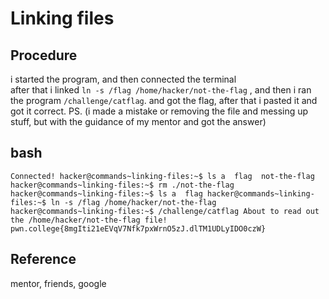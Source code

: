 # Linking files

## Procedure
i started the program, and then connected the terminal<br>
after that i linked `ln -s /flag /home/hacker/not-the-flag` , and then i ran the program `/challenge/catflag`.
and got the flag, after that i pasted it and got it correct.
PS. (i made a mistake or removing the file and messing up stuff, but with the guidance of my mentor and got the answer)

## bash
`Connected!
hacker@commands~linking-files:~$ ls
a  flag  not-the-flag
hacker@commands~linking-files:~$ rm ./not-the-flag
hacker@commands~linking-files:~$ ls
a  flag
hacker@commands~linking-files:~$ ln -s /flag /home/hacker/not-the-flag
hacker@commands~linking-files:~$ /challenge/catflag
About to read out the /home/hacker/not-the-flag file!
pwn.college{8mgIti21eEVqV7Nfk7pxWrnO5zJ.dlTM1UDLyIDO0czW}`

## Reference
mentor, friends, google
